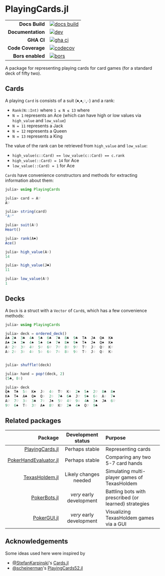 # PlayingCards.jl

|||
|---------------------:|:----------------------------------------------|
| **Docs Build**       | [![docs build][docs-bld-img]][docs-bld-url]   |
| **Documentation**    | [![dev][docs-dev-img]][docs-dev-url]          |
| **GHA CI**           | [![gha ci][gha-ci-img]][gha-ci-url]           |
| **Code Coverage**    | [![codecov][codecov-img]][codecov-url]        |
| **Bors enabled**     | [![bors][bors-img]][bors-url]                 |

[docs-bld-img]: https://github.com/charleskawczynski/PlayingCards.jl/workflows/Documentation/badge.svg
[docs-bld-url]: https://github.com/charleskawczynski/PlayingCards.jl/actions?query=workflow%3ADocumentation

[docs-dev-img]: https://img.shields.io/badge/docs-dev-blue.svg
[docs-dev-url]: https://charleskawczynski.github.io/PlayingCards.jl/dev/

[gha-ci-img]: https://github.com/charleskawczynski/PlayingCards.jl/workflows/ci/badge.svg
[gha-ci-url]: https://github.com/charleskawczynski/PlayingCards.jl/actions?query=workflow%3Aci

[codecov-img]: https://codecov.io/gh/charleskawczynski/PlayingCards.jl/branch/main/graph/badge.svg
[codecov-url]: https://codecov.io/gh/charleskawczynski/PlayingCards.jl

[bors-img]: https://bors.tech/images/badge_small.svg
[bors-url]: https://app.bors.tech/repositories/32815

A package for representing playing cards for card games (for a standard deck of fifty two).

## Cards

A playing `Card` is consists of a suit (`♣`,`♠`,`♡`,`♢`) and a rank:

 - `Rank(N::Int)` where `1 ≤ N ≤ 13` where
 - `N = 1` represents an Ace (which can have high or low values via `high_value` and `low_value`)
 - `N = 11` represents a Jack
 - `N = 12` represents a Queen
 - `N = 13` represents a King

The value of the rank can be retrieved from `high_value` and `low_value`:

 - `high_value(c::Card) == low_value(c::Card) == c.rank`
 - `high_value(::Card) = 14` for Ace
 - `low_value(::Card) = 1` for Ace

`Card`s have convenience constructors and methods for extracting information about them:

```julia
julia> using PlayingCards

julia> card = A♡
A♡

julia> string(card)
"A♡"

julia> suit(A♡)
Heart()

julia> rank(A♠)
Ace()

julia> high_value(A♢)
14

julia> high_value(J♣)
11

julia> low_value(A♡)
1
```

## Decks

A `Deck` is a struct with a `Vector` of `Card`s, which has a few convenience methods:

```julia
julia> using PlayingCards

julia> deck = ordered_deck()
A♣ 2♣  3♣  4♣  5♣  6♣  7♣  8♣  9♣  T♣  J♣  Q♣  K♣
A♠ 2♠  3♠  4♠  5♠  6♠  7♠  8♠  9♠  T♠  J♠  Q♠  K♠
A♡ 2♡  3♡  4♡  5♡  6♡  7♡  8♡  9♡  T♡  J♡  Q♡  K♡
A♢ 2♢  3♢  4♢  5♢  6♢  7♢  8♢  9♢  T♢  J♢  Q♢  K♢


julia> shuffle!(deck)

julia> hand = pop!(deck, 2)
(5♣, 8♢)

julia> deck
Q♣  T♣  5♢  K♠  J♢  4♢  T♡  K♢  2♠  5♠  2♡  8♣  8♠
K♣  T♠  A♣  Q♠  Q♢  2♢  7♣  6♣  J♡  9♠  6♢  A♢  7♠
A♡  7♡  3♢  3♣  7♢  J♠  5♡  4♡  9♢  4♣  3♠  J♣  6♡
9♡  6♠  T♢  3♡  A♠  8♡  K♡  2♣  4♠  Q♡  9♣
```

## Related packages

| Package                                                                             |  Development status      |         Purpose                                       |
|------------------------------------------------------------------------------------:|:------------------------:|:------------------------------------------------------|
| [PlayingCards.jl](https://github.com/charleskawczynski/PlayingCards.jl)             | Perhaps stable           | Representing cards                                    |
| [PokerHandEvaluator.jl](https://github.com/charleskawczynski/PokerHandEvaluator.jl) | Perhaps stable           | Comparing any two 5-7 card hands                      |
| [TexasHoldem.jl](https://github.com/charleskawczynski/TexasHoldem.jl)               | Likely changes needed    | Simulating multi-player games of TexasHoldem          |
| [PokerBots.jl](https://github.com/charleskawczynski/PokerBots.jl)                   | _very_ early development | Battling bots with prescribed (or learned) strategies |
| [PokerGUI.jl](https://github.com/charleskawczynski/PokerGUI.jl)                     | _very_ early development | Visualizing TexasHoldem games via a GUI               |

## Acknowledgements

Some ideas used here were inspired by
 - [@StefanKarpinski](https://github.com/StefanKarpinski)'s [Cards.jl](https://github.com/StefanKarpinski/Cards.jl)
 - [@scheinerman](https://github.com/scheinerman)'s [PlayingCards52.jl](https://github.com/scheinerman/PlayingCards52.jl)

